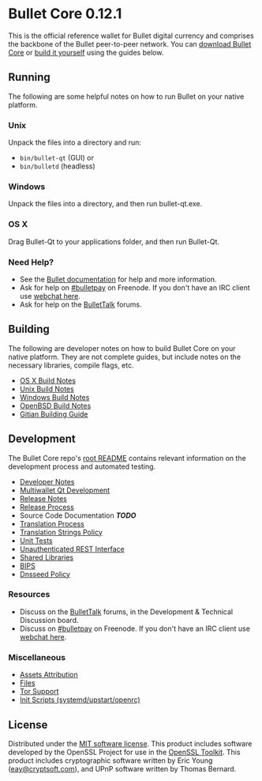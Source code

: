 Bullet Core 0.12.1
=====================

This is the official reference wallet for Bullet digital currency and comprises the backbone of the Bullet peer-to-peer network. You can [download Bullet Core](https://www.bullet.org/downloads/) or [build it yourself](#building) using the guides below.

Running
---------------------
The following are some helpful notes on how to run Bullet on your native platform.

### Unix

Unpack the files into a directory and run:

- `bin/bullet-qt` (GUI) or
- `bin/bulletd` (headless)

### Windows

Unpack the files into a directory, and then run bullet-qt.exe.

### OS X

Drag Bullet-Qt to your applications folder, and then run Bullet-Qt.

### Need Help?

* See the [Bullet documentation](https://bulletpay.atlassian.net/wiki/display/DOC)
for help and more information.
* Ask for help on [#bulletpay](http://webchat.freenode.net?channels=bulletpay) on Freenode. If you don't have an IRC client use [webchat here](http://webchat.freenode.net?channels=bulletpay).
* Ask for help on the [BulletTalk](https://bullettalk.org/) forums.

Building
---------------------
The following are developer notes on how to build Bullet Core on your native platform. They are not complete guides, but include notes on the necessary libraries, compile flags, etc.

- [OS X Build Notes](build-osx.md)
- [Unix Build Notes](build-unix.md)
- [Windows Build Notes](build-windows.md)
- [OpenBSD Build Notes](build-openbsd.md)
- [Gitian Building Guide](gitian-building.md)

Development
---------------------
The Bullet Core repo's [root README](/README.md) contains relevant information on the development process and automated testing.

- [Developer Notes](developer-notes.md)
- [Multiwallet Qt Development](multiwallet-qt.md)
- [Release Notes](release-notes.md)
- [Release Process](release-process.md)
- Source Code Documentation ***TODO***
- [Translation Process](translation_process.md)
- [Translation Strings Policy](translation_strings_policy.md)
- [Unit Tests](unit-tests.md)
- [Unauthenticated REST Interface](REST-interface.md)
- [Shared Libraries](shared-libraries.md)
- [BIPS](bips.md)
- [Dnsseed Policy](dnsseed-policy.md)

### Resources
* Discuss on the [BulletTalk](https://bullettalk.org/) forums, in the Development & Technical Discussion board.
* Discuss on [#bulletpay](http://webchat.freenode.net/?channels=bulletpay) on Freenode. If you don't have an IRC client use [webchat here](http://webchat.freenode.net/?channels=bulletpay).

### Miscellaneous
- [Assets Attribution](assets-attribution.md)
- [Files](files.md)
- [Tor Support](tor.md)
- [Init Scripts (systemd/upstart/openrc)](init.md)

License
---------------------
Distributed under the [MIT software license](http://www.opensource.org/licenses/mit-license.php).
This product includes software developed by the OpenSSL Project for use in the [OpenSSL Toolkit](https://www.openssl.org/). This product includes
cryptographic software written by Eric Young ([eay@cryptsoft.com](mailto:eay@cryptsoft.com)), and UPnP software written by Thomas Bernard.
